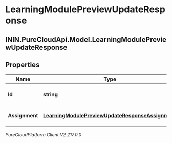 # LearningModulePreviewUpdateResponse

## ININ.PureCloudApi.Model.LearningModulePreviewUpdateResponse

## Properties

|Name | Type | Description | Notes|
|------------ | ------------- | ------------- | -------------|
| **Id** | **string** | The Learning Module id | [optional] |
| **Assignment** | [**LearningModulePreviewUpdateResponseAssignment**](LearningModulePreviewUpdateResponseAssignment) | The Assignment Preview | [optional] |



_PureCloudPlatform.Client.V2 217.0.0_
